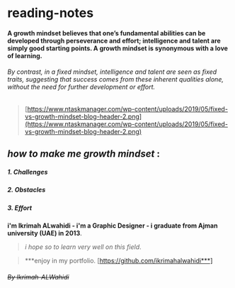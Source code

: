 # reading-notes


####  **A growth mindset believes that one’s fundamental abilities can be developed through perseverance and effort; intelligence and talent are simply good starting points. A growth mindset is synonymous with a love of learning**.

 ###### By contrast, in a fixed mindset, intelligence and talent are seen as fixed traits, suggesting that success comes from these inherent qualities alone, without the need for further development or effort.

>[https://www.ntaskmanager.com/wp-content/uploads/2019/05/fixed-vs-growth-mindset-blog-header-2.png](https://www.ntaskmanager.com/wp-content/uploads/2019/05/fixed-vs-growth-mindset-blog-header-2.png)



## ***how to make me  growth mindset*** :
##### 1. Challenges
##### 2. Obstacles
##### 3. Effort








**i'm Ikrimah ALwahidi - i'm a Graphic Designer - i graduate from Ajman university (UAE) in 2013**.

>*i hope so to learn very well on this field*.

>***enjoy in my portfolio. [https://github.com/ikrimahalwahidi***]



   ###### ~~By Ikrimah-ALWahidi~~ ######
